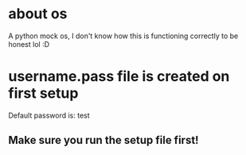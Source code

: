 # about os 
A python mock os, I don't know how this is functioning correctly to be honest lol :D 

# username.pass file is created on first setup
Default password is: test 

## Make sure you run the setup file first!
